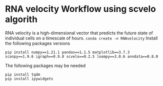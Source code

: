 # RNA velocity Workflow using scvelo algorith
RNA velocity is a high-dimensional vector that predicts the future state of individual cells on a timescale of hours.
``` conda create -n RNAvelocity ```
Install the following packages versions
``` 
pip install numpy==1.21.1 pandas==1.1.5 matplotlib==3.7.3 scanpy==1.9.6 igraph==0.9.8 scvelo==0.2.5 loompy==3.0.6 anndata==0.8.0
```
The following packages may be needed

```
pip install tqdm
pip install ipywidgets
```

